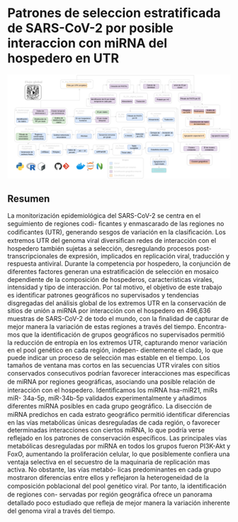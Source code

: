 # Patrones de seleccion estratificada de SARS-CoV-2 por posible interaccion con miRNA del hospedero en UTR

![imagen](https://github.com/FerAmbriz/SelectionPatternsSARSCoV2/blob/a03c36378437d36d16f5670daaaefa4b055e8146/Img/FlowTesis.drawio.png)
## Resumen
La monitorización epidemiológica del SARS-CoV-2 se centra en el seguimiento de regiones codi-
ﬁcantes y enmascarado de las regiones no codiﬁcantes (UTR), generando sesgos de variación en la
clasiﬁcación. Los extremos UTR del genoma viral diversiﬁcan redes de interacción con el hospedero
también sujetas a selección, desregulando procesos post-transcripcionales de expresión, implicados
en replicación viral, traducción y respuesta antiviral. Durante la competencia por hospedero, la
conjunción de diferentes factores generan una estratiﬁcación de selección en mosaico dependiente
de la composición de hospederos, características virales, intensidad y tipo de interacción. Por tal
motivo, el objetivo de este trabajo es identiﬁcar patrones geográﬁcos no supervisados y tendencias
disgregadas del análisis global de los extremos UTR en la conservación de sitios de unión a miRNA
por interacción con el hospedero en 496,636 muestras de SARS-CoV-2 de todo el mundo, con la
ﬁnalidad de capturar de mejor manera la variación de estas regiones a través del tiempo. Encontra-
mos que la identiﬁcación de grupos geográﬁcos no supervisados permitió la reducción de entropía
en los extremos UTR, capturando menor variación en el pool genético en cada región, indepen-
dientemente el clado, lo que puede indicar un proceso de selección mas estable en el tiempo. Los
tamaños de ventana mas cortos en las secuencias UTR virales con sitios conservados consecutivos
podrían favorecer interacciones mas especiﬁcas de miRNA por regiones geográﬁcas, asociando una
posible relación de interacción con el hospedero. Identiﬁcamos los miRNA hsa-miR21, miRs miR-
34a-5p, miR-34b-5p validados experimentalmente y añadimos diferentes miRNA posibles en cada
grupo geográﬁco. La disección de miRNA predichos en cada estrato geográﬁco permitió identiﬁcar
diferencias en las vías metabólicas únicas desreguladas de cada región, o favorecer determinadas
interacciones con ciertos miRNA, lo que podría verse reﬂejado en los patrones de conservación
especíﬁcos. Las principales vías metabólicas desreguladas por miRNA en todos los grupos fueron
PI3K-Akt y FoxO, aumentando la proliferación celular, lo que posiblemente conﬁera una ventaja
selectiva en el secuestro de la maquinaria de replicación mas activa. No obstante, las vías metabó-
licas predominantes en cada grupo mostraron diferencias entre ellos y reﬂejaron la heterogeneidad
de la composición poblacional del pool genético viral. Por tanto, la identiﬁcación de regiones con-
servadas por región geográﬁca ofrece un panorama detallado poco estudiado que reﬂeja de mejor
manera la variación inherente del genoma viral a través del tiempo.
